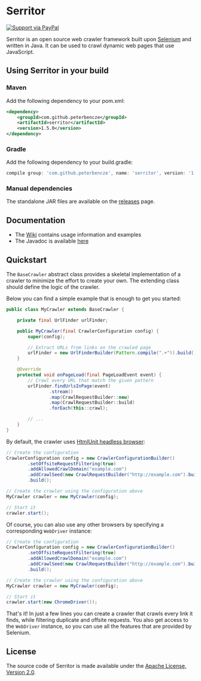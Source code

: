 Serritor
========

[![Support via PayPal](https://cdn.rawgit.com/twolfson/paypal-github-button/1.0.0/dist/button.svg)](https://paypal.me/peterbencze)

Serritor is an open source web crawler framework built upon [Selenium](http://www.seleniumhq.org/) and written in Java. It can be used to crawl dynamic web pages that use JavaScript.

## Using Serritor in your build
### Maven

Add the following dependency to your pom.xml:
```xml
<dependency>
    <groupId>com.github.peterbencze</groupId>
    <artifactId>serritor</artifactId>
    <version>1.5.0</version>
</dependency>
```

### Gradle

Add the following dependency to your build.gradle:
```groovy
compile group: 'com.github.peterbencze', name: 'serritor', version: '1.5.0'
```

### Manual dependencies

The standalone JAR files are available on the [releases](https://github.com/peterbencze/serritor/releases) page.

## Documentation
* The [Wiki](https://github.com/peterbencze/serritor/wiki) contains usage information and examples
* The Javadoc is available [here](https://peterbencze.github.io/serritor/)

## Quickstart
The `BaseCrawler` abstract class provides a skeletal implementation of a crawler to minimize the effort to create your own. The extending class should define the logic of the crawler.

Below you can find a simple example that is enough to get you started:
```java
public class MyCrawler extends BaseCrawler {

    private final UrlFinder urlFinder;

    public MyCrawler(final CrawlerConfiguration config) {
        super(config);

        // Extract URLs from links on the crawled page
        urlFinder = new UrlFinderBuilder(Pattern.compile(".+")).build();
    }

    @Override
    protected void onPageLoad(final PageLoadEvent event) {
        // Crawl every URL that match the given pattern
        urlFinder.findUrlsInPage(event)
                .stream()
                .map(CrawlRequestBuilder::new)
                .map(CrawlRequestBuilder::build)
                .forEach(this::crawl);

        // ...
    }
}
```
By default, the crawler uses [HtmlUnit headless browser](http://htmlunit.sourceforge.net/):
```java
// Create the configuration
CrawlerConfiguration config = new CrawlerConfigurationBuilder()
        .setOffsiteRequestFiltering(true)
        .addAllowedCrawlDomain("example.com")
        .addCrawlSeed(new CrawlRequestBuilder("http://example.com").build())
        .build();

// Create the crawler using the configuration above
MyCrawler crawler = new MyCrawler(config);

// Start it
crawler.start();
```
Of course, you can also use any other browsers by specifying a corresponding `WebDriver` instance:
```java
// Create the configuration
CrawlerConfiguration config = new CrawlerConfigurationBuilder()
        .setOffsiteRequestFiltering(true)
        .addAllowedCrawlDomain("example.com")
        .addCrawlSeed(new CrawlRequestBuilder("http://example.com").build())
        .build();

// Create the crawler using the configuration above
MyCrawler crawler = new MyCrawler(config);

// Start it
crawler.start(new ChromeDriver());
```

That's it! In just a few lines you can create a crawler that crawls every link it finds, while filtering duplicate and offsite requests. You also get access to the `WebDriver` instance, so you can use all the features that are provided by Selenium.

## License
The source code of Serritor is made available under the [Apache License, Version 2.0](https://www.apache.org/licenses/LICENSE-2.0).
